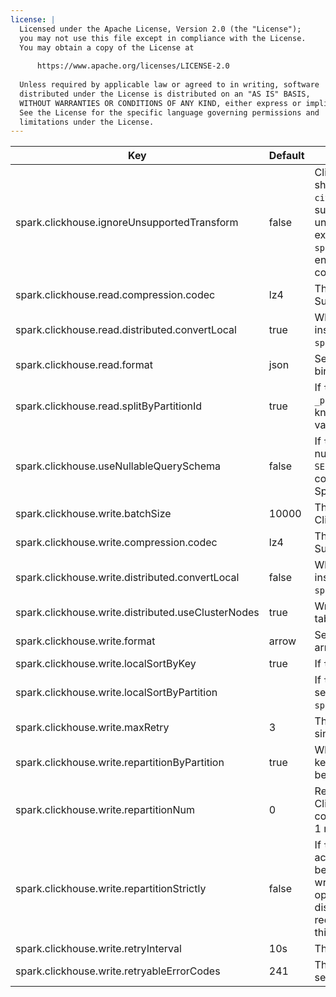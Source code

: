 ```yaml
---
license: |
  Licensed under the Apache License, Version 2.0 (the "License");
  you may not use this file except in compliance with the License.
  You may obtain a copy of the License at
  
      https://www.apache.org/licenses/LICENSE-2.0
  
  Unless required by applicable law or agreed to in writing, software
  distributed under the License is distributed on an "AS IS" BASIS,
  WITHOUT WARRANTIES OR CONDITIONS OF ANY KIND, either express or implied.
  See the License for the specific language governing permissions and
  limitations under the License.
---
```


<!--begin-include-->
|Key | Default | Description | Since
|--- | ------- | ----------- | -----
spark.clickhouse.ignoreUnsupportedTransform|false|ClickHouse supports using complex expressions as sharding keys or partition values, e.g. `cityHash64(col_1, col_2)`, and those can not be supported by Spark now. If `true`, ignore the unsupported expressions, otherwise fail fast w/ an exception. Note, when `spark.clickhouse.write.distributed.convertLocal` is enabled, ignore unsupported sharding keys may corrupt the data.|0.4.0
spark.clickhouse.read.compression.codec|lz4|The codec used to decompress data for reading. Supported codecs: none, lz4.|0.5.0
spark.clickhouse.read.distributed.convertLocal|true|When reading Distributed table, read local table instead of itself. If `true`, ignore `spark.clickhouse.read.distributed.useClusterNodes`.|0.1.0
spark.clickhouse.read.format|json|Serialize format for reading. Supported formats: json, binary|0.6.0
spark.clickhouse.read.splitByPartitionId|true|If `true`, construct input partition filter by virtual column `_partition_id`, instead of partition value. There are known bugs to assemble SQL predication by partition value. This feature requires ClickHouse Server v21.6+|0.4.0
spark.clickhouse.useNullableQuerySchema|false|If `true`, mark all the fields of the query schema as nullable when executing `CREATE/REPLACE TABLE ... AS SELECT ...` on creating the table. Note, this configuration requires SPARK-43390(available in Spark 3.5), w/o this patch, it always acts as `true`.|0.8.0
spark.clickhouse.write.batchSize|10000|The number of records per batch on writing to ClickHouse.|0.1.0
spark.clickhouse.write.compression.codec|lz4|The codec used to compress data for writing. Supported codecs: none, lz4.|0.3.0
spark.clickhouse.write.distributed.convertLocal|false|When writing Distributed table, write local table instead of itself. If `true`, ignore `spark.clickhouse.write.distributed.useClusterNodes`.|0.1.0
spark.clickhouse.write.distributed.useClusterNodes|true|Write to all nodes of cluster when writing Distributed table.|0.1.0
spark.clickhouse.write.format|arrow|Serialize format for writing. Supported formats: json, arrow|0.4.0
spark.clickhouse.write.localSortByKey|true|If `true`, do local sort by sort keys before writing.|0.3.0
spark.clickhouse.write.localSortByPartition|<value of spark.clickhouse.write.repartitionByPartition>|If `true`, do local sort by partition before writing. If not set, it equals to `spark.clickhouse.write.repartitionByPartition`.|0.3.0
spark.clickhouse.write.maxRetry|3|The maximum number of write we will retry for a single batch write failed with retryable codes.|0.1.0
spark.clickhouse.write.repartitionByPartition|true|Whether to repartition data by ClickHouse partition keys to meet the distributions of ClickHouse table before writing.|0.3.0
spark.clickhouse.write.repartitionNum|0|Repartition data to meet the distributions of ClickHouse table is required before writing, use this conf to specific the repartition number, value less than 1 mean no requirement.|0.1.0
spark.clickhouse.write.repartitionStrictly|false|If `true`, Spark will strictly distribute incoming records across partitions to satisfy the required distribution before passing the records to the data source table on write. Otherwise, Spark may apply certain optimizations to speed up the query but break the distribution requirement. Note, this configuration requires SPARK-37523(available in Spark 3.4), w/o this patch, it always acts as `true`.|0.3.0
spark.clickhouse.write.retryInterval|10s|The interval in seconds between write retry.|0.1.0
spark.clickhouse.write.retryableErrorCodes|241|The retryable error codes returned by ClickHouse server when write failing.|0.1.0
<!--end-include-->
